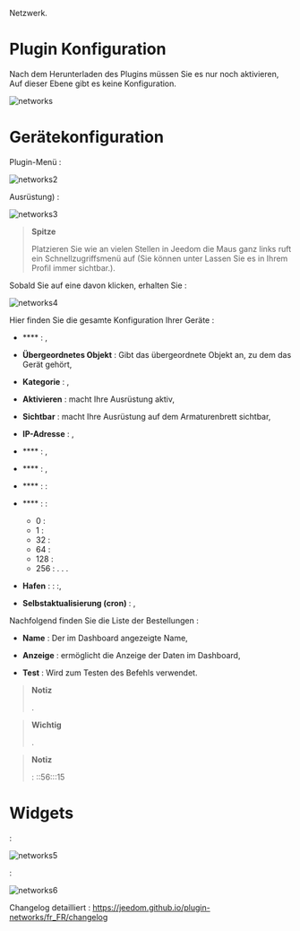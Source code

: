 
Netzwerk.

Plugin Konfiguration 
=======================

Nach dem Herunterladen des Plugins müssen Sie es nur noch aktivieren,
Auf dieser Ebene gibt es keine Konfiguration.

![networks](../images/networks.PNG)

Gerätekonfiguration 
=============================


Plugin-Menü :

![networks2](../images/networks2.PNG)


Ausrüstung) :

![networks3](../images/networks3.PNG)

> **Spitze**
>
> Platzieren Sie wie an vielen Stellen in Jeedom die Maus ganz links
> ruft ein Schnellzugriffsmenü auf (Sie können unter
> Lassen Sie es in Ihrem Profil immer sichtbar.).

Sobald Sie auf eine davon klicken, erhalten Sie :

![networks4](../images/networks4.PNG)

Hier finden Sie die gesamte Konfiguration Ihrer Geräte :

-   **** : ,

-   **Übergeordnetes Objekt** : Gibt das übergeordnete Objekt an, zu dem das Gerät gehört,

-   **Kategorie** : ,

-   **Aktivieren** : macht Ihre Ausrüstung aktiv,

-   **Sichtbar** : macht Ihre Ausrüstung auf dem Armaturenbrett sichtbar,

-   **IP-Adresse** : ,

-   **** : ,

-   **** : ,

-   **** :  : 
    
-   **** :  : 
    - 0 : 
    - 1 : 
    - 32 : 
    - 64 : 
    - 128 : 
    - 256 : 
. . .

-   **Hafen** :  : :,

-   **Selbstaktualisierung (cron)** : ,

Nachfolgend finden Sie die Liste der Bestellungen :

-   **Name** : Der im Dashboard angezeigte Name,

-   **Anzeige** : ermöglicht die Anzeige der Daten im Dashboard,

-   **Test** : Wird zum Testen des Befehls verwendet.

> **Notiz**
>
> .

> **Wichtig**
>
> 
> .

> **Notiz**
>
>  : ::56:::15

Widgets 
=======

 :

![networks5](../images/networks5.PNG)

 :

![networks6](../images/networks6.PNG)

Changelog detailliert :
<https://jeedom.github.io/plugin-networks/fr_FR/changelog>
